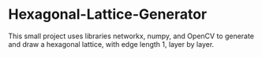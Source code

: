 # Hexagonal-Lattice-Generator

This small project uses libraries networkx, numpy, and OpenCV to generate and draw a hexagonal lattice, with edge length 1, layer by layer.

